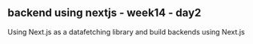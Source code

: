 ## backend using nextjs - week14 - day2

Using Next.js as a datafetching library and build backends using Next.js
